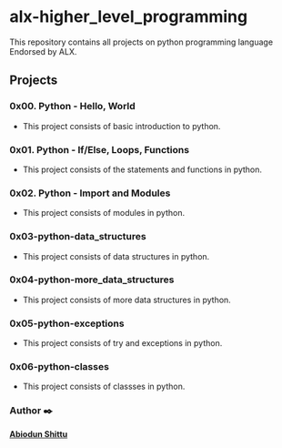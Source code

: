 # alx-higher_level_programming
This repository contains all projects on python programming language Endorsed by ALX.

## Projects
### 0x00. Python - Hello, World
- This project consists of basic introduction to python.

### 0x01. Python - If/Else, Loops, Functions
- This project consists of the statements and functions in python.

### 0x02. Python - Import and Modules
- This project consists of modules in python.

### 0x03-python-data_structures
- This project consists of data structures in python.

### 0x04-python-more_data_structures
- This project consists of more data structures in python.

### 0x05-python-exceptions
- This project consists of try and exceptions in python.

### 0x06-python-classes
- This project consists of classses in python.

### Author :black_nib:
[**Abiodun Shittu**](https://github.com/Abiodun-Shittu)
